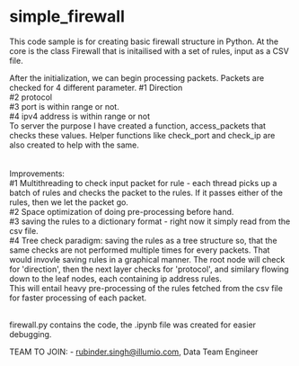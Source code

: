 # simple_firewall

This code sample is for creating basic firewall structure in Python. At the core is the class Firewall that is initailised with 
a set of rules, input as a CSV file.

After the initialization, we can begin processing packets. Packets are checked for 4 different parameter. 
#1 Direction <br>
#2 protocol  <br>
#3 port is within range or not. <br>
#4 ipv4 address is within range or not <br>
To server the purpose I have created a function, access_packets that checks these values. Helper functions like check_port and check_ip are also created to help with the same.
 <br> <br> <br>
Improvements:  <br>
#1 Multithreading to check input packet for rule - each thread picks up a batch of rules and checks the packet to the rules. If it passes either of the rules, then we let the packet go. <br>
#2 Space optimization of doing pre-processing before hand. <br>
#3 saving the rules to a dictionary format - right now it simply read from the csv file. <br>
#4 Tree check paradigm: saving the rules as a tree structure so, that the same checks are not performed multiple times for every packets. That would invovle saving rules in a graphical manner. The root node will check for 'direction', then the next layer checks for 'protocol', and similary flowing down to the leaf nodes, each containing ip address rules.  <br> This will entail heavy pre-processing of the rules fetched from the csv file for faster processing of each packet.


<br>
firewall.py contains the code, the .ipynb file was created for easier debugging.
                            


TEAM TO JOIN: -     rubinder.singh@illumio.com, Data Team Engineer

